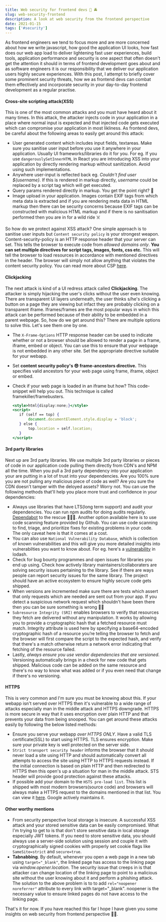 ```yaml
---
title: Web security for frontend devs 🔐 🚔
slug: web-security-frontend
description: A look at web security from the frontend perspective
date: 2021-01-15
tags: ['#security']
---
```


As frontend engineers we tend to focus more and are more concerned about how we write javascript, how good the application UI looks, how fast does our web app load to deliver lightening fast user experiences, build tools, application performance and security is one aspect that often doesn't get the attention it should in terms of frontend development goes about and as software engineers it is our responsibility that we deliver our application users highly secure experiences. With this post, I attempt to briefly cover some prominent security threats, how we as frontend devs can combat them effectively and incorporate security in your day-to-day frontend development as a regular practise.

#### Cross-site scripting attack(XSS)

This is one of the most common attacks and you must have heard about it many times. In this attack, the attacker injects code in your application in a place where normal input is expected and that injected code gets executed which can compromise your application in most likliness. As frontend devs, be careful about the following areas to easily get around this attack:

- User generated content which includes input fields, textareas. Make sure you sanitise user input before you use it anywhere in your application. Usually UI frameworks/libraries do it for you. For eg. If you use `dangerouslySetInnerHTML` in React you are introducing XSS into your application by directly rendering markup without sanitization. Avoid using such implementations.
- Anywhere user-input is reflected back eg. _Couldn't find user \${username}._ If this is rendered in markup directly, _username_ could be replaced by a script tag which will get executed.
- Query params rendered directly in markup. You get the point right? 👀
- Image upload in your application. Images contain EXIF tags from which meta data is extracted and if you are rendering meta data in HTML markup then there can be security concerns because EXIF tags can be constructed with malicious HTML markup and if there is no sanitisation performed then you are in for a wild ride ☠️

So how do we protect against XSS attack? One simple approach is to sanitise user inputs but `Content security policy` is your strongest weapon. Content-security-policy is an HTTP response header that your server can set. This tells the browser to execute code from _allowed domains only_. **You can set multiple directives for script tags, images, fonts, css etc.** This will tell the browser to load resources in accordance with mentioned directives in the header. The browser will simply not allow anything that violates the content security policy. You can read more about CSP [here](https://developer.mozilla.org/en-US/docs/Web/HTTP/CSP).

#### Clickjacking

The next attack is kind of a UI redress attack called **Clickjacking**. The attacker is simply hijacking the user's clicks without the user even knowing. There are transparent UI layers underneath, the user thinks s/he's clicking a button on a page they are viewing but infact they are probably clicking on a transparent iframe. Iframes/frames are the most popular ways in which this attack can be performed because of their ability to be embedded in a parent webpage. So, how do we get around this? There are multiple options to solve this. Let's see them one by one.

- The `X-Frame-Options` HTTP response header can be used to indicate whether or not a browser should be allowed to render a page in a frame, iframe, embed or object. You can use this to ensure that your webpage is not embedded in any other site. Set the appropriate directive suitable for your webapp.
- Set **content security policy's 😎 frame-ancestors directive.** This specifies valid ancestors for your web page using frame, iframe, object or embed.
- Check if your web page is loaded in an iframe but how? This code-snippet will help you out. This technique is called framekiller/framebusters.

  ```jsx
  <style>html{display:none;}</style>
  <script>
     if (self == top) {
         document.documentElement.style.display = 'block';
     } else {
         top.location = self.location;
     }
  </script>
  ```

#### 3rd party libraries

Next up are 3rd party libraries. We use multiple 3rd party libraries or pieces of code in our application code pulling them directly from CDN's and NPM all the time. When you pull a 3rd party dependency into your application your are putting in a lot of trust into your dependencies. Are you 100% sure you are not pulling any malicious piece of code as well? Are you sure the CDN doesn't tamper with the deloyed assets? Worry not. You can use the following methods that'll help you place more trust and confidence in your dependencies:

- Always use libraries that have LTS(long term support) and audit your dependencies. You can run npm audits for doing audits regularly. [Dependabot](https://dependabot.com/) to the rescue 🏃🏻‍♂️. Another option available here is to use code scanning feature provided by Github. You can use code scanning to find, triage, and prioritize fixes for existing problems in your code. The only caveat here is that it comes at a cost.
- You can also use `National Vulnerability Database`, which is collection of known vulnerabilities and this will give you more detailed insights into vulnerabilties you want to know about. For eg. here's a <a href="https://nvd.nist.gov/vuln/detail/CVE-2020-8203" target="_blank" rel="noopener noreferrer">vulnerability</a> in lodash.
- Check for bug bounty programmes and open issues for libraries you end up using. Check how actively library maintainers/collaboraters are solving security issues pertaining to the library. See if there are ways people can report security issues for the same library. The project should have an active ecosystem to ensure highly secure code gets shipped.
- When versions are incremented make sure there are tests which assert that only requests which are needed are sent out from your app. If you detect a suspicious network request which shouldn't have been there then you can be sure something is wrong 🕵🏻
- `Subresource Integrity (SRI)` enables browsers to verify that resources they fetch are delivered without any manipulation. It works by allowing you to provide a cryptographic hash that a fetched resource must match. Integrity attribute is used here by specifying a base64-encoded cryptographic hash of a resource you’re telling the browser to fetch and the browser will first compare the script to the expected hash, and verify that there's a match otherwise return a network error indicating that fetching of the resource failed.
- Lastly, _always ensure you use vendor dependencies that are versioned_. Versioning automatically brings in a check for new code that gets shipped. Malicious code can be added on the same resource and there's no way to know what was added or if you even need that change if there's no versioning.

#### HTTPS

This is very common and I'm sure you must be knowing about this. If your webapp isn't served over HTTPS then it's vulnerable to a wide range of attacks especially man in the middle attack and HTTPS downgrade. HTTPS is more secure in way that it uses encryption over plain HTTP and that prevents your data from being snooped. You can get around these attacks easily by following the below listed methods:

- Ensure you serve your webapp _over HTTPS ONLY_. Have a valid TLS certificate(SSL) to start using HTTPS. TLS ensures encryption. Make sure your private key is well protected on the server side.
- `Strict transport security header` informs the browser that it should never load a site using HTTP and should automatically convert all attempts to access the site using HTTP to HTTPS requests instead. If the initial connection is based on plain HTTP and then redirected to HTTPS then this open's up a situation for man in the middle attack. STS header will provide good protection against these attacks.
- If possible add your domain to the `HSTS pre-load list`. This list is shipped with most modern browsers(source code) and browsers will always make a HTTPS request to the domains mentioned in that list. You can view it <a href="https://hstspreload.org/" target="_blank" rel="noopener noreferrer">here</a>. Google actively maintains it.

#### Other worthy mentions

- From security perspective local storage is insecure. A successful XSS attack and your stored sensitive data can be easily compromised. What I'm trying to get to is that don't store sensitive data in local storage especially JWT tokens. If you need to store sensitive data, you should always use a server-side solution using session and couple it with cryptographically signed cookies with properly set cookie flags like `SameSite=strict` and `secure=true`.
- **Tabnabbing**. By default, whenever you open a web page in a new tab using `target="_blank"`, the linked page has access to the linking page via _window.opener.location_. The security issue that creeps in is that attacker can change location of the linking page to point to a malicious site without the user knowing about it and perform a phishing attack. The solution to the above problem is to to add `rel="noopener noreferrer"` attribute to every link with target="\_blank". noopener is the necessary value to ensure linked pages do not have access to the linking page.

That's it for now. If you have reached this far I hope I have given you some insights on web security from frontend perspective ✌🏻.
